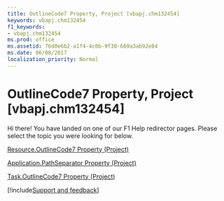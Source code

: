 ```yaml
---
title: OutlineCode7 Property, Project [vbapj.chm132454]
keywords: vbapj.chm132454
f1_keywords:
- vbapj.chm132454
ms.prod: office
ms.assetid: 76d0e6b2-a1f4-4c0b-9f30-669a3ab92e84
ms.date: 06/08/2017
localization_priority: Normal
---
```



# OutlineCode7 Property, Project [vbapj.chm132454]

Hi there! You have landed on one of our F1 Help redirector pages. Please select the topic you were looking for below.

[Resource.OutlineCode7 Property (Project)](http://msdn.microsoft.com/library/c5dcd3e4-d75f-9b6c-2d55-21bf97e10ef0%28Office.15%29.aspx)

[Application.PathSeparator Property (Project)](http://msdn.microsoft.com/library/6daeb9c9-40e1-1da6-1123-50983dd4d8c2%28Office.15%29.aspx)

[Task.OutlineCode7 Property (Project)](http://msdn.microsoft.com/library/e5518464-0b2d-e2ea-dc29-dfec4cdb8d3a%28Office.15%29.aspx)

[!include[Support and feedback](~/includes/feedback-boilerplate.md)]